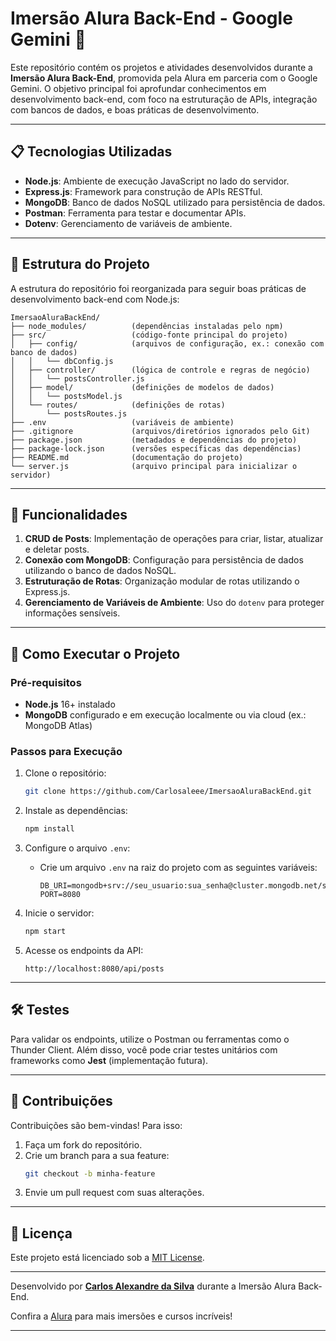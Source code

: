 # Imersão Alura Back-End - Google Gemini 🚀

Este repositório contém os projetos e atividades desenvolvidos durante a **Imersão Alura Back-End**, promovida pela Alura em parceria com o Google Gemini. O objetivo principal foi aprofundar conhecimentos em desenvolvimento back-end, com foco na estruturação de APIs, integração com bancos de dados, e boas práticas de desenvolvimento.

---

## 📋 Tecnologias Utilizadas

- **Node.js**: Ambiente de execução JavaScript no lado do servidor.
- **Express.js**: Framework para construção de APIs RESTful.
- **MongoDB**: Banco de dados NoSQL utilizado para persistência de dados.
- **Postman**: Ferramenta para testar e documentar APIs.
- **Dotenv**: Gerenciamento de variáveis de ambiente.

---

## 📂 Estrutura do Projeto

A estrutura do repositório foi reorganizada para seguir boas práticas de desenvolvimento back-end com Node.js:

```
ImersaoAluraBackEnd/
├── node_modules/          (dependências instaladas pelo npm)
├── src/                   (código-fonte principal do projeto)
│   ├── config/            (arquivos de configuração, ex.: conexão com banco de dados)
│   │   └── dbConfig.js
│   ├── controller/        (lógica de controle e regras de negócio)
│   │   └── postsController.js
│   ├── model/             (definições de modelos de dados)
│   │   └── postsModel.js
│   └── routes/            (definições de rotas)
│       └── postsRoutes.js
├── .env                   (variáveis de ambiente)
├── .gitignore             (arquivos/diretórios ignorados pelo Git)
├── package.json           (metadados e dependências do projeto)
├── package-lock.json      (versões específicas das dependências)
├── README.md              (documentação do projeto)
└── server.js              (arquivo principal para inicializar o servidor)
```

---

## 🌟 Funcionalidades

1. **CRUD de Posts**: Implementação de operações para criar, listar, atualizar e deletar posts.
2. **Conexão com MongoDB**: Configuração para persistência de dados utilizando o banco de dados NoSQL.
3. **Estruturação de Rotas**: Organização modular de rotas utilizando o Express.js.
4. **Gerenciamento de Variáveis de Ambiente**: Uso do `dotenv` para proteger informações sensíveis.

---

## 🚀 Como Executar o Projeto

### Pré-requisitos

- **Node.js** 16+ instalado
- **MongoDB** configurado e em execução localmente ou via cloud (ex.: MongoDB Atlas)

### Passos para Execução

1. Clone o repositório:
   ```bash
   git clone https://github.com/Carlosaleee/ImersaoAluraBackEnd.git
   ```

2. Instale as dependências:
   ```bash
   npm install
   ```

3. Configure o arquivo `.env`:
   - Crie um arquivo `.env` na raiz do projeto com as seguintes variáveis:
     ```env
     DB_URI=mongodb+srv://seu_usuario:sua_senha@cluster.mongodb.net/seu_banco
     PORT=8080
     ```

4. Inicie o servidor:
   ```bash
   npm start
   ```

5. Acesse os endpoints da API:
   ```
   http://localhost:8080/api/posts
   ```

---

## 🛠️ Testes

Para validar os endpoints, utilize o Postman ou ferramentas como o Thunder Client. Além disso, você pode criar testes unitários com frameworks como **Jest** (implementação futura).

---

## 🤝 Contribuições

Contribuições são bem-vindas! Para isso:
1. Faça um fork do repositório.
2. Crie um branch para a sua feature:
   ```bash
   git checkout -b minha-feature
   ```
3. Envie um pull request com suas alterações.

---

## 📄 Licença

Este projeto está licenciado sob a [MIT License](LICENSE).

---

Desenvolvido  por [**Carlos Alexandre da Silva**](https://linktr.ee/CarlosAleee) durante a Imersão Alura Back-End.  

Confira a [Alura](https://www.alura.com.br/) para mais imersões e cursos incríveis!

--- 

